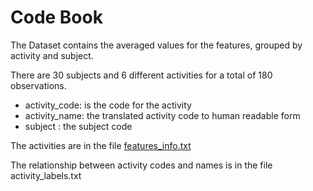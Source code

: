 # Code Book

The Dataset contains the averaged values for the features, grouped by activity and subject.

There are 30 subjects and 6 different activities for a total of 180 observations.

* activity_code: is the code for the activity
* activity_name: the translated activity code to human readable form
* subject : the subject code

The activities are in the file [features_info.txt](features_info.txt)

The relationship between activity codes and names is in the file activity_labels.txt





